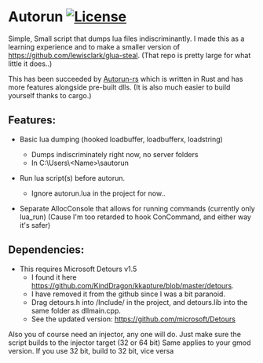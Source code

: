# Autorun [![License](https://img.shields.io/badge/License-Apache%202.0-blue.svg)](https://opensource.org/licenses/Apache-2.0)

Simple, Small script that dumps lua files indiscriminantly.
I made this as a learning experience and to make a smaller version of https://github.com/lewisclark/glua-steal. (That repo is pretty large for what little it does..)  

This has been succeeded by [Autorun-rs](https://github.com/Vurv78/Autorun-rs) which is written in Rust and has more features alongside pre-built dlls. (It is also much easier to build yourself thanks to cargo.)

## Features:
- Basic lua dumping (hooked loadbuffer, loadbufferx, loadstring)
  - Dumps indiscriminately right now, no server folders
  - In C:\Users\\<Name\>\sautorun

- Run lua script(s) before autorun.
  - Ignore autorun.lua in the project for now..

- Separate AllocConsole that allows for running commands (currently only lua_run) (Cause I'm too retarded to hook ConCommand, and either way it's safer)

## Dependencies:
- This requires Microsoft Detours v1.5
  - I found it here https://github.com/KindDragon/kkapture/blob/master/detours.
  - I have removed it from the github since I was a bit paranoid.
  - Drag detours.h into /Include/ in the project, and detours.lib into the same folder as dllmain.cpp.
  - See the updated version: https://github.com/microsoft/Detours

Also you of course need an injector, any one will do. Just make sure the script builds to the injector target (32 or 64 bit)
Same applies to your gmod version. If you use 32 bit, build to 32 bit, vice versa

